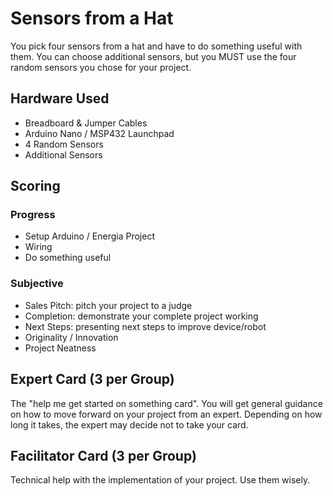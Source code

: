 # Sensors from a Hat
You pick four sensors from a hat and have to do something useful with them. You can choose additional sensors, but you MUST use the four random sensors you chose for your project.

## Hardware Used
- Breadboard & Jumper Cables
- Arduino Nano / MSP432 Launchpad
- 4 Random Sensors
- Additional Sensors

## Scoring

### Progress
- Setup Arduino / Energia Project
- Wiring
- Do something useful

### Subjective
- Sales Pitch: pitch your project to a judge
- Completion: demonstrate your complete project working
- Next Steps: presenting next steps to improve device/robot
- Originality / Innovation
- Project Neatness

## Expert Card (3 per Group)
The "help me get started on something card". You will get general guidance on how to move forward on your project from an expert. Depending on how long it takes, the expert may decide not to take your card.

## Facilitator Card (3 per Group)
Technical help with the implementation of your project. Use them wisely.
